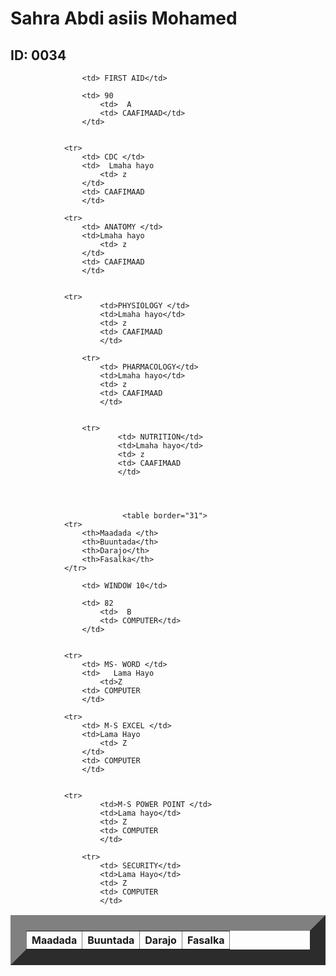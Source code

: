 
<html>
    <title> Natiijo</title>
    <head>
        <link rel="stylesheet" href="table.css"/>
        <body>  
            <h1> Sahra Abdi asiis Mohamed</h1>
            <h2> ID: 0034</h2>
            <table border="25">
                <tr>
                    <th>Maadada </th>
                    <th>Buuntada</th>
                    <th>Darajo</th>
                    <th>Fasalka</th>
                </tr>
                
                    <td> FIRST AID</td>
                   
                    <td> 90
                        <td>  A
                        <td> CAAFIMAAD</td>
                    </td>
                
            
                <tr>
                    <td> CDC </td>
                    <td>  Lmaha hayo
                        <td> z  
                    </td>
                    <td> CAAFIMAAD
                    </td>
                
                <tr>               
                    <td> ANATOMY </td>
                    <td>Lmaha hayo 
                        <td> z
                    </td>
                    <td> CAAFIMAAD
                    </td>
                
               
                <tr>
                        <td>PHYSIOLOGY </td>
                        <td>Lmaha hayo</td>
                        <td> z
                        <td> CAAFIMAAD
                        </td>
                    
                    <tr>
                        <td> PHARMACOLOGY</td>
                        <td>Lmaha hayo</td>
                        <td> z
                        <td> CAAFIMAAD
                        </td>
                
                    
                    <tr>
                            <td> NUTRITION</td>
                            <td>Lmaha hayo</td>
                            <td> z
                            <td> CAAFIMAAD
                            </td> 
                            
                       
                          

                             <table border="31">
                <tr>
                    <th>Maadada </th>
                    <th>Buuntada</th>
                    <th>Darajo</th>
                    <th>Fasalka</th>
                </tr>
                
                    <td> WINDOW 10</td>
                   
                    <td> 82
                        <td>  B
                        <td> COMPUTER</td>
                    </td>
                
            
                <tr>
                    <td> MS- WORD </td>
                    <td>   Lama Hayo
                        <td>Z
                    <td> COMPUTER
                    </td>
                
                <tr>
                    <td> M-S EXCEL </td>
                    <td>Lama Hayo  
                        <td> Z
                    </td>
                    <td> COMPUTER
                    </td>
                
               
                <tr>
                        <td>M-S POWER POINT </td>
                        <td>Lama hayo</td>
                        <td> Z
                        <td> COMPUTER
                        </td>
                    
                    <tr>
                        <td> SECURITY</td>
                        <td>Lama Hayo</td>
                        <td> Z
                        <td> COMPUTER
                        </td>
                    






                        

